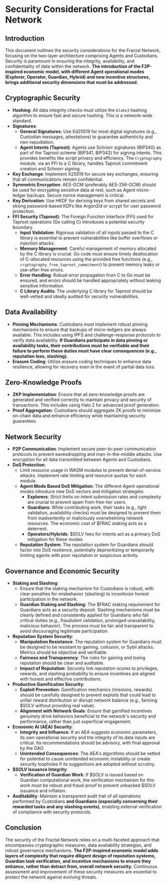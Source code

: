 # Security Considerations for Fractal Network

## Introduction
This document outlines the security considerations for the Fractal Network, focusing on the two-layer architecture comprising Agents and Custodians. Security is paramount in ensuring the integrity, availability, and confidentiality of data within the network. **The introduction of the F2P-inspired economic model, with different Agent operational modes (Explorer, Operator, Guardian, Hybrid) and new incentive structures, brings additional security dimensions that must be addressed.**

## Cryptographic Security
- **Hashing**: All data integrity checks must utilize the `blake3` hashing algorithm to ensure fast and secure hashing. This is a network-wide standard.
- **Signatures**: 
    - **General Signatures**: Use Ed25519 for most digital signatures (e.g., Custodian messages, attestations) to guarantee authenticity and non-repudiation.
    - **Agent Intents (Taproot)**: Agents use Schnorr signatures (BIP340) as part of the Taproot scheme (BIP341, BIP342) for signing intents. This provides benefits like script privacy and efficiency. The `Cryptography` module, via an FFI to a C library, handles Taproot commitment creation and Schnorr signing.
- **Key Exchange**: Implement X25519 for secure key exchanges, ensuring that all communications remain confidential.
- **Symmetric Encryption**: AES-GCM (preferably AES-256-GCM) should be used for encrypting sensitive data at rest, such as Agent micro-ledger backups. Secure nonce management is critical.
- **Key Derivation**: Use HKDF for deriving keys from shared secrets and strong password-based KDFs like Argon2id or scrypt for user password protection.
- **FFI Security (Taproot)**: The Foreign Function Interface (FFI) used for Taproot operations (Go calling C) introduces a potential security boundary. 
    - **Input Validation**: Rigorous validation of all inputs passed to the C library is essential to prevent vulnerabilities like buffer overflows or injection attacks.
    - **Memory Management**: Careful management of memory allocated by the C library is crucial. Go code must ensure timely deallocation of C-allocated resources using the provided free functions (e.g., `cryptography_free_taproot_commitment`) to prevent memory leaks or use-after-free errors.
    - **Error Handling**: Robust error propagation from C to Go must be ensured, and errors should be handled appropriately without leaking sensitive information.
    - **C Library Audits**: The underlying C library for Taproot should be well-vetted and ideally audited for security vulnerabilities.

## Data Availability
- **Pinning Mechanisms**: Custodians must implement robust pinning mechanisms to ensure that backups of micro-ledgers are always available. This includes using IPFS and challenge-response protocols to verify data availability. **If Guardians participate in data pinning or availability tasks, their contributions must be verifiable and their failure to perform these duties must have clear consequences (e.g., reputation loss, slashing).**
- **Erasure Coding**: Utilize erasure coding techniques to enhance data resilience, allowing for recovery even in the event of partial data loss.

## Zero-Knowledge Proofs
- **ZKP Implementation**: Ensure that all zero-knowledge proofs are generated and verified correctly to maintain privacy and security of transactions. This includes using Halo 2 for advanced proof generation.
- **Proof Aggregation**: Custodians should aggregate ZK proofs to minimize on-chain data and enhance efficiency while maintaining security guarantees.

## Network Security
- **P2P Communication**: Implement secure peer-to-peer communication protocols to prevent eavesdropping and man-in-the-middle attacks. Use encryption for all data transmitted between Agents and Custodians.
- **DoS Protection**: 
    - Limit resource usage in WASM modules to prevent denial-of-service attacks. Implement rate limiting and resource quotas for each module.
    - **Agent Mode Based DoS Mitigation**: The different Agent operational modes introduce new DoS vectors and mitigation strategies:
        - **Explorers**: Strict limits on intent submission rates and complexity are crucial to prevent spam from free-tier users.
        - **Guardians**: While contributing work, their tasks (e.g., light validation, availability checks) must be designed to prevent them from inadvertently or maliciously overwhelming network resources. The economic cost of $FRAC staking acts as a deterrent.
        - **Operators/Hybrids**: $SOLV fees for intents act as a primary DoS mitigation for these modes.
    - **Reputation System**: The reputation system for Guardians should factor into DoS resilience, potentially deprioritizing or temporarily limiting agents with poor reputation or suspicious activity.

## Governance and Economic Security
- **Staking and Slashing**: 
    - Ensure that the staking mechanism for Custodians is robust, with clear penalties for misbehavior (slashing) to incentivize honest participation in the network.
    - **Guardian Staking and Slashing**: The $FRAC staking requirement for Guardians acts as a security deposit. Slashing mechanisms must be clearly defined and consistently applied for Guardians who fail critical duties (e.g., fraudulent validation, prolonged unavailability, malicious behavior). The process must be fair and transparent to avoid discouraging legitimate participation.
- **Reputation System Security**:
    - **Manipulation Resistance**: The reputation system for Guardians must be designed to be resistant to gaming, collusion, or Sybil attacks. Metrics should be objective and verifiable.
    - **Fairness and Transparency**: The rules for gaining and losing reputation should be clear and auditable.
    - **Impact of Reputation**: Securely link reputation scores to privileges, rewards, and slashing probability to ensure incentives are aligned with honest and effective contributions.
- **Productive Gamification Security**:
    - **Exploit Prevention**: Gamification mechanics (missions, rewards) should be carefully designed to prevent exploits that could lead to unfair reward distribution or disrupt network balance (e.g., farming $SOLV without providing real value).
    - **Alignment with Network Goals**: Ensure that gamified incentives genuinely drive behaviors beneficial to the network's security and performance, rather than just superficial engagement.
- **Economic AI (AEA) Security**:
    - **Integrity and Influence**: If an AEA suggests economic parameters, its own operational security and the integrity of its data inputs are critical. Its recommendations should be advisory, with final approval by the DAO.
    - **Unintended Consequences**: The AEA's algorithms should be vetted for potential to cause unintended economic instability or create security loopholes if its suggestions are adopted without scrutiny.
- **$SOLV Issuance Integrity**:
    - **Verification of Guardian Work**: If $SOLV is issued based on Guardian computational work, the verification mechanism for this work must be robust and fraud-proof to prevent unbacked $SOLV issuance and inflation.
- **Auditability**: Maintain a transparent audit trail of all operations performed by Custodians **and Guardians (especially concerning their rewarded tasks and any slashing events)**, enabling external verification of compliance with security protocols.

## Conclusion
The security of the Fractal Network relies on a multi-faceted approach that encompasses cryptographic measures, data availability strategies, and robust governance mechanisms. **The F2P-inspired economic model adds layers of complexity that require diligent design of reputation systems, Guardian task verification, and incentive mechanisms to ensure they enhance, rather than detract from, overall network security.** Continuous assessment and improvement of these security measures are essential to protect the network against evolving threats.